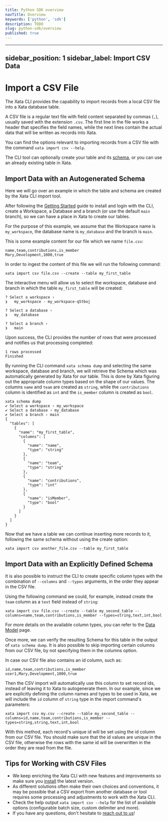 ```yaml
---
title: Python SDK overview
navTitle: Overview
keywords: ['python', 'sdk']
description: TODO
slug: python-sdk/overview
published: true
---
```

---
sidebar_position: 1
sidebar_label: Import CSV Data
---

# Import a CSV File

The Xata CLI provides the capability to import records from a local CSV file into a Xata database table.

A CSV file is a regular text file with field content separated by commas (`,`), usually saved with the extension `.csv`.
The first line in the file works a header that specifies the field names, while the next lines contain the actual data that will be written as records into Xata.

You can find the options relevant to importing records from a CSV file with the command `xata import csv --help`.

The CLI tool can optionally create your table and its [schema](/concepts/schema), or you can use an already existing table in Xata.

## Import Data with an Autogenerated Schema

Here we will go over an example in which the table and schema are created by the Xata CLI import tool.

After following the [Getting Started](/getting-started/cli) guide to install and login with the CLI, create a Workspace, a Database and a branch (or use the default `main` branch), so we can have a place in Xata to create our tables.

For the purpose of this example, we assume that the Workspace name is `my_workspace`, the database name is `my_database` and the branch is `main`.

This is some example content for our file which we name `file.csv`:

```csv
name,team,contributions,is_member
Mary,Development,1000,true
```

In order to ingest the content of this file we will run the following command:

```shell
xata import csv file.csv --create --table my_first_table
```

The interactive menu will allow us to select the workspace, database and branch in which the table `my_first_table` will be created:

```shell
? Select a workspace ›
❯   my_workspace - my_workspace-q5tboj

? Select a database ›
❯   my_database

? Select a branch ›
❯   main
```

Upon success, the CLI provides the number of rows that were processed and notifies us that processing completed:

```shell
1 rows processed
Finished
```

By running the CLI command `xata schema dump` and selecting the same workspace, database and branch, we will retrieve the Schema which was automatically generated by Xata for our table. This is done by Xata figuring out the appropriate column types based on the shape of our values. The columns `name` and `team` are created as `string`, while the `contributions` column is identified as `int` and the `is_member` column is created as `bool`.

```shell
xata schema dump
✔ Select a workspace › my_workspace
✔ Select a database › my_database
✔ Select a branch › main
{
  "tables": [
    {
      "name": "my_first_table",
      "columns": [
        {
          "name": "name",
          "type": "string"
        },
        {
          "name": "team",
          "type": "string"
        },
        {
          "name": "contributions",
          "type": "int"
        },
        {
          "name": "isMember",
          "type": "bool"
        }
      ]
    }
  ]
}
```

Now that we have a table we can continue inserting more records to it, following the same schema without using the create option:

```shell
xata import csv another_file.csv --table my_first_table
```

## Import Data with an Explicitly Defined Schema

It is also possible to instruct the CLI to create specific column types with the combination of `--columns` and `--types` arguments, in the order they appear in the CSV file.

Using the following command we could, for example, instead create the `team` column as a `text` field instead of `string`:

```shell
xata import csv file.csv --create --table my_second_table --columns=name,team,contributions,is_member --types=string,text,int,bool
```

For more details on the available column types, you can refer to the [Data Model](https://xata.io/docs/concepts/data-model#column-types) page.

Once more, we can verify the resulting Schema for this table in the output of `xata schema dump`.
It is also possible to skip importing certain columns from our CSV file, by not specifying them in the columns option.

In case our CSV file also contains an id column, such as:

```csv
id,name,team,contributions,is_member
user1,Mary,Development,1000,true
```

Then the CSV import will automatically use this column to set record ids, instead of leaving it to Xata to autogenerate them.
In our example, since we are explicitly defining the column names and types to be used in Xata, we will include the `id` column of `string` type in the import command's parameters:

```shell
xata import csv my.csv --create --table my_second_table --columns=id,name,team,contributions,is_member --types=string,string,text,int,bool
```

With this method, each record's unique id will be set using the id column from our CSV file. You should make sure that the id values are unique in the CSV file, otherwise the rows with the same id will be overwritten in the order they are read from the file.

## Tips for Working with CSV Files

- We keep enriching the Xata CLI with new features and improvements so make sure you [install](/getting-started/cli) the latest version.
- As different solutions often make their own choices and conventions, it may be possible that a CSV export from another database or tool requires some processing and adjustments to work with the Xata CLI.
- Check the help output `xata import csv --help` for the list of available options (configurable batch size, custom delimiter and more).
- If you have any questions, don't hesitate to [reach out to us](https://support.xata.io/hc/en-us/requests/new)!

